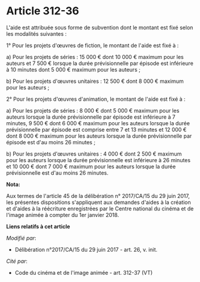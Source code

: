 # Article 312-36

L'aide est attribuée sous forme de subvention dont le montant est fixé selon les modalités suivantes :

1° Pour les projets d'œuvres de fiction, le montant de l'aide est fixé à :

a) Pour les projets de séries : 15 000 € dont 10 000 € maximum pour les auteurs et 7 500 € lorsque la durée prévisionnelle
par épisode est inférieure à 10 minutes dont 5 000 € maximum pour les auteurs ;

b) Pour les projets d'œuvres unitaires : 12 500 € dont 8 000 € maximum pour les auteurs ;

2° Pour les projets d'œuvres d'animation, le montant de l'aide est fixé à :

a) Pour les projets de séries : 8 000 € dont 5 000 € maximum pour les auteurs lorsque la durée prévisionnelle par épisode est
inférieure à 7 minutes, 9 500 € dont 6 000 € maximum pour les auteurs lorsque la durée prévisionnelle par épisode est
comprise entre 7 et 13 minutes et 12 000 € dont 8 000 € maximum pour les auteurs lorsque la durée prévisionnelle par épisode
est d'au moins 26 minutes ;

b) Pour les projets d'œuvres unitaires : 4 000 € dont 2 500 € maximum pour les auteurs lorsque la durée prévisionnelle est
inférieure à 26 minutes et 10 000 € dont 7 000 € maximum pour les auteurs lorsque la durée prévisionnelle est d'au moins 26
minutes.

**Nota:**

Aux termes de l'article 45 de la délibération n° 2017/CA/15 du 29 juin 2017, les présentes dispositions s'appliquent aux
demandes d'aides à la création et d'aides à la réécriture enregistrées par le Centre national du cinéma et de l'image animée
à compter du 1er janvier 2018.

**Liens relatifs à cet article**

_Modifié par_:

  - Délibération n°2017/CA/15 du 29 juin 2017 - art. 26, v. init.

_Cité par_:

  - Code du cinéma et de l'image animée - art. 312-37 (VT)

